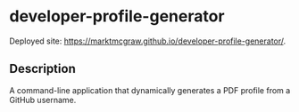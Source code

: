 # developer-profile-generator

Deployed site: https://marktmcgraw.github.io/developer-profile-generator/.

## Description
A command-line application that dynamically generates a PDF profile from a GitHub username.


